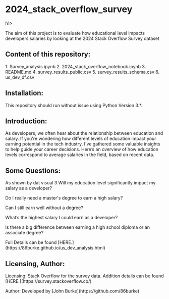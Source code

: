 <h1>2024_stack_overflow_survey</h1>h1>

The aim of this project is to evaluate how educational level impacts developers salaries by looking at the 2024 Stack Overflow Survey dataset

<h2>Content of this repository:</h2>
1. Survey_analysis.ipynb
2. 2024_stack_overflow_notebook.ipynb
3. README.md
4. survey_results_public.csv
5. survey_results_schema.csv
6. us_dev_df.csv

<h2>Installation:</h2> 
This repository should run without issue using Python Version 3.*.

<h2>Introduction:</h2>
As developers, we often hear about the relationship between education and salary. If you're wondering how different levels of education impact your earning potential in the tech industry, I've gathered some valuable insights to help guide your career decisions. Here’s an overview of how education levels correspond to average salaries in the field, based on recent data.

<h2>Some Questions:</h2>
 <p>As shown by dat visual 3 Will my education level significantly impact my salary as a developer?</p>
 <p>Do I really need a master's degree to earn a high salary?</p>
 <p>Can I still earn well without a degree?</p>
 <p>What’s the highest salary I could earn as a developer?</p>
 <p>Is there a big difference between earning a high school diploma or an associate degree?</p>

 <p>Full Details can be found [HERE.](https://86burke.github.io/us_dev_analysis.html)</p>

<h2>Licensing, Author:</h2>
  <p>Licensing: Stack Overflow for the survey data. Addition details can be found [HERE.](https://survey.stackoverflow.co/) <p>
  <p>Author: Developed by [John Burke](https://github.com/86burke) <p>
